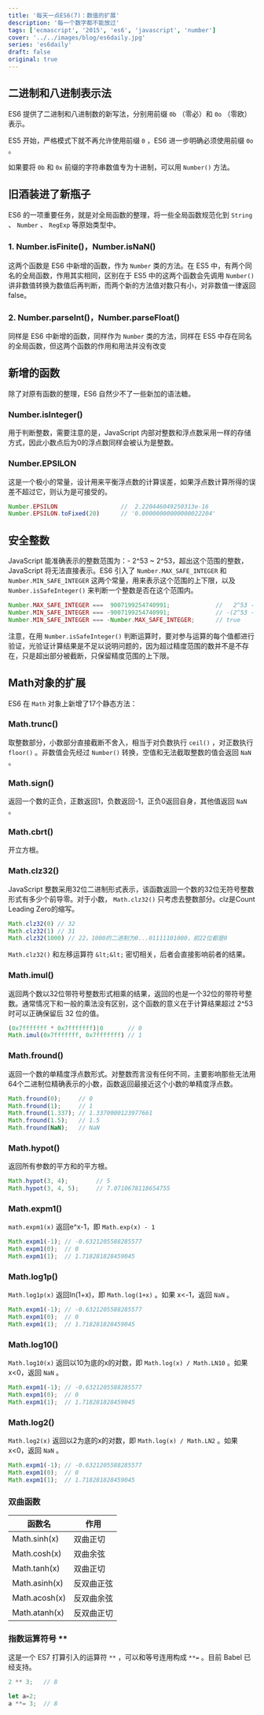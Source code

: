 ```yaml
---
title: '每天一点ES6(7)：数值的扩展'
description: '每一个数字都不能放过'
tags: ['ecmascript', '2015', 'es6', 'javascript', 'number']
cover: '../../images/blog/es6daily.jpg'
series: 'es6daily'
draft: false
original: true
---
```


## 二进制和八进制表示法

ES6 提供了二进制和八进制数的新写法，分别用前缀 `0b` （零必）和 `0o` （零欧）表示。

ES5 开始，严格模式下就不再允许使用前缀 `0` ，ES6 进一步明确必须使用前缀 `0o` 。

如果要将 `0b` 和 `0x` 前缀的字符串数值专为十进制，可以用 `Number()` 方法。

## 旧酒装进了新瓶子

ES6 的一项重要任务，就是对全局函数的整理，将一些全局函数规范化到 `String` 、 `Number` 、 `RegExp` 等原始类型中。

### 1. Number.isFinite()，Number.isNaN()

这两个函数是 ES6 中新增的函数，作为 `Number` 类的方法。在 ES5 中，有两个同名的全局函数，作用其实相同，区别在于 ES5 中的这两个函数会先调用 `Number()` 讲非数值转换为数值后再判断，而两个新的方法值对数只有小，对非数值一律返回false。

### 2. Number.parseInt()，Number.parseFloat()

同样是 ES6 中新增的函数，同样作为 `Number` 类的方法，同样在 ES5 中存在同名的全局函数，但这两个函数的作用和用法并没有改变

## 新增的函数

除了对原有函数的整理，ES6 自然少不了一些新加的语法糖。

### Number.isInteger()

用于判断整数，需要注意的是，JavaScript 内部对整数和浮点数采用一样的存储方式，因此小数点后为0的浮点数同样会被认为是整数。

### Number.EPSILON

这是一个极小的常量，设计用来平衡浮点数的计算误差，如果浮点数计算所得的误差不超过它，则认为是可接受的。

```js
Number.EPSILON                  //  2.220446049250313e-16
Number.EPSILON.toFixed(20)      // '0.00000000000000022204'
```

## 安全整数

JavaScript 能准确表示的整数范围为：- 2^53 ~ 2^53，超出这个范围的整数，JavaScript 将无法直接表示。ES6 引入了 `Number.MAX_SAFE_INTEGER` 和 `Number.MIN_SAFE_INTEGER` 这两个常量，用来表示这个范围的上下限，以及 `Number.isSafeInteger()` 来判断一个整数是否在这个范围内。

```js
Number.MAX_SAFE_INTEGER ===  9007199254740991;             //   2^53 - 1
Number.MIN_SAFE_INTEGER === -9007199254740991;             // -(2^53 - 1)
Number.MIN_SAFE_INTEGER === -Number.MAX_SAFE_INTEGER;      // true
```

注意，在用 `Number.isSafeInteger()` 判断运算时，要对参与运算的每个值都进行验证，光验证计算结果是不足以说明问题的，因为超过精度范围的数并不是不存在，只是超出部分被截断，只保留精度范围的上下限。

## Math对象的扩展

ES6 在 `Math` 对象上新增了17个静态方法：

### Math.trunc()

取整数部分，小数部分直接截断不舍入，相当于对负数执行 `ceil()` ，对正数执行 `floor()` 。非数值会先经过 `Number()` 转换，空值和无法截取整数的值会返回 `NaN` 。

### Math.sign()

返回一个数的正负，正数返回1，负数返回-1，正负0返回自身，其他值返回 `NaN` 。

### Math.cbrt()

开立方根。

### Math.clz32()

JavaScript 整数采用32位二进制形式表示，该函数返回一个数的32位无符号整数形式有多少个前导零。对于小数， `Math.clz32()` 只考虑去整数部分。clz是Count Leading Zero的缩写。

```js
Math.clz32(0) // 32
Math.clz32(1) // 31
Math.clz32(1000) // 22，1000的二进制为0...01111101000，前22位都是0
```

 `Math.clz32()` 和左移运算符 `&lt;&lt;` 密切相关，后者会直接影响前者的结果。

### Math.imul()

返回两个数以32位带符号整数形式相乘的结果，返回的也是一个32位的带符号整数。通常情况下和一般的乘法没有区别，这个函数的意义在于计算结果超过 2^53 时可以正确保留后 32 位的值。

```js
(0x7fffffff * 0x7fffffff)|0       // 0
Math.imul(0x7fffffff, 0x7fffffff) // 1
```

### Math.fround()

返回一个数的单精度浮点数形式。对整数而言没有任何不同，主要影响那些无法用64个二进制位精确表示的小数，函数返回最接近这个小数的单精度浮点数。

```js
Math.fround(0);     // 0
Math.fround(1);     // 1
Math.fround(1.337); // 1.3370000123977661
Math.fround(1.5);   // 1.5
Math.fround(NaN);   // NaN
```

### Math.hypot()

返回所有参数的平方和的平方根。

```js
Math.hypot(3, 4);        // 5
Math.hypot(3, 4, 5);     // 7.0710678118654755
```

### Math.expm1()

 `math.expm1(x)` 返回e^x-1，即 `Math.exp(x) - 1`

```js
Math.expm1(-1); // -0.6321205588285577
Math.expm1(0);  // 0
Math.expm1(1);  // 1.718281828459045
```

### Math.log1p()

 `Math.log1p(x)` 返回ln(1+x)，即 `Math.log(1+x)` 。如果 x<-1，返回 `NaN` 。

```js
Math.expm1(-1); // -0.6321205588285577
Math.expm1(0);  // 0
Math.expm1(1);  // 1.718281828459045
```

### Math.log10()

 `Math.log10(x)` 返回以10为底的x的对数，即 `Math.log(x) / Math.LN10` 。如果 x<0，返回 `NaN` 。

```js
Math.expm1(-1); // -0.6321205588285577
Math.expm1(0);  // 0
Math.expm1(1);  // 1.718281828459045
```

### Math.log2()

 `Math.log2(x)` 返回以2为底的x的对数，即 `Math.log(x) / Math.LN2` 。如果 x<0，返回 `NaN` 。

```js
Math.expm1(-1); // -0.6321205588285577
Math.expm1(0);  // 0
Math.expm1(1);  // 1.718281828459045
```

### 双曲函数

| 函数名 | 作用 |
|-|-|
| Math.sinh(x) | 双曲正切 |
| Math.cosh(x) | 双曲余弦 |
| Math.tanh(x) | 双曲正切 |
| Math.asinh(x) | 反双曲正弦 |
| Math.acosh(x) | 反双曲余弦 |
| Math.atanh(x) | 反双曲正切 |

### 指数运算符号 **

这是一个 ES7 打算引入的运算符 `**` ，可以和等号连用构成 `**=` 。目前 Babel 已经支持。

```js
2 ** 3;   // 8

let a=2;
a **= 3;  // 8
```
